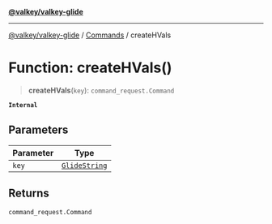 [**@valkey/valkey-glide**](../../README.md)

***

[@valkey/valkey-glide](../../modules.md) / [Commands](../README.md) / createHVals

# Function: createHVals()

> **createHVals**(`key`): `command_request.Command`

**`Internal`**

## Parameters

| Parameter | Type |
| ------ | ------ |
| `key` | [`GlideString`](../../BaseClient/type-aliases/GlideString.md) |

## Returns

`command_request.Command`
